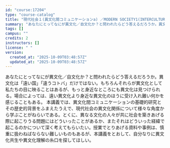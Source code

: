 ```yaml
---
id: "course:17204"
type: "course-catalog"
title: "現代社会１(異文化間コミュニケーションa) ／MODERN SOCIETY1(INTERCULTURAL COMMUNICATION (A))"
summary: "あなたにとってなにが異文化／自文化か？と問われたらどう答えるだろうか。異文化は「遠い国」「違うコトバ」だけではない。もちろんそれらが異文化として私たちの目に映ることはあるが、もっと身近なところにも異文化は見つけられる。場合によっては、遠い異…"
tags: []
campus: ""
credits: 2
instructors: []
license: " "
version:
  created_at: "2025-10-09T03:48:57Z"
  updated_at: "2025-10-09T03:48:57Z"
---
```


あなたにとってなにが異文化／自文化か？と問われたらどう答えるだろうか。異文化は「遠い国」「違うコトバ」だけではない。もちろんそれらが異文化として私たちの目に映ることはあるが、もっと身近なところにも異文化は見つけられる。場合によっては、遠い異文化より身近な異文化のほうに受け入れ難い何かを感じることもある。 本講義では、異文化間コミュニケーションの基礎的研究とその歴史的背景をふまえたうえで、現代社会の異文化関係について様々な角度から学ぶことがねらいである。とくに、異なる文化の人々が共に社会を築きあげる際に起こりうる問題にはどういったことがあるか、またそれはどういった経緯で起こるのかについて深く考えてもらいたい。授業でとりあげる資料や事例は、慎重に扱わねばならない難しいものもあるが、本講義をとおして、自分なりに異文化共生や異文化理解の糸口を探してほしい。

